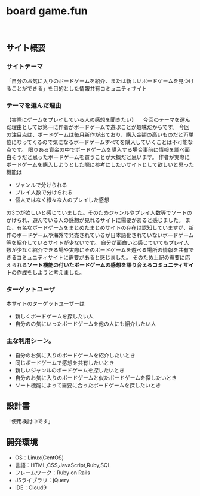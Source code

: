 # board game.fun
​
## サイト概要
### サイトテーマ
「自分のお気に入りのボードゲームを紹介、または新しいボードゲームを見つけることができる」を目的とした情報共有コミュニティサイト
​
### テーマを選んだ理由
【実際にゲームをプレイしている人の感想を聞きたい】
　今回のテーマを選んだ理由としては第一に作者がボードゲームで遊ぶことが趣味だからです。
今回の注目点は、ボードゲームは毎月新作が出ており、購入金額の高いものだと万単位になってくるので気になるボードゲームすべてを購入していくことは不可能な点です。
限りある資金の中でボードゲームを購入する場合事前に情報を調べ面白そうだと思ったボードゲームを買うことが大概だと思います。
作者が実際にボードゲームを購入しようとした際に参考にしたいサイトとして欲しいと思った機能は
- ジャンルで分けられる
- プレイ人数で分けられる
- 個人ではなく様々な人のプレイした感想

の3つが欲しいと感じていました。そのためジャンルやプレイ人数等でソートのかけられ、遊んでいる人の感想が見れるサイトに需要があると感じました。
また、有名なボードゲームをまとめたまとめサイトの存在は認知していますが、新作のボードゲームや海外で発売されているが日本語化されていないボードゲーム等を紹介しているサイトが少ないです。
自分が面白いと感じていてもプレイ人数が少なく紹介できる場や実際にそのボードゲームを遊べる場所の情報を共有できるコミュニティサイトに需要があると感じました。
そのため上記の需要に応えられる**ソート機能の付いたボードゲームの感想を語り合えるコミュニティサイト**の作成をしようと考えました。
### ターゲットユーザ
本サイトのターゲットユーザーは
- 新しくボードゲームを探したい人
- 自分のの気にいったボードゲームを他の人にも紹介したい人
### 主な利用シーン。
- 自分のお気に入りのボードゲームを紹介したいとき
- 同じボードゲームで感想を共有したいとき
- 新しいジャンルのボードゲームを探したいとき
- 自分のお気に入りのボードゲームと似たボードゲームを探したいとき
- ソート機能によって需要に合ったボードゲームを探したいとき
​
## 設計書
「使用検討中です」
​
## 開発環境
- OS：Linux(CentOS)
- 言語：HTML,CSS,JavaScript,Ruby,SQL
- フレームワーク：Ruby on Rails
- JSライブラリ：jQuery
- IDE：Cloud9
​
